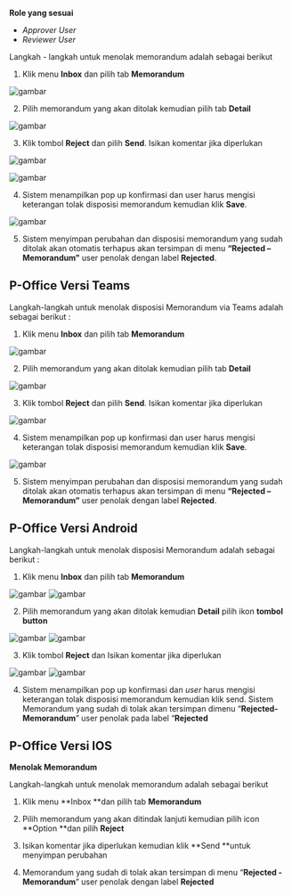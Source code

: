 **Role yang sesuai**

- *Approver User*
- *Reviewer User*

Langkah - langkah untuk menolak memorandum adalah sebagai berikut

1. Klik menu **Inbox** dan pilih tab **Memorandum**

![gambar](Memorandum/MM_Web/MM-80.png)

2. Pilih memorandum yang akan ditolak kemudian pilih tab **Detail**

![gambar](Memorandum/MM_Web/MM-81.png)

3. Klik tombol **Reject** dan pilih **Send**. Isikan komentar jika diperlukan

![gambar](Memorandum/MM_Web/MM-85.png)

![gambar](Memorandum/MM_Web/MM-87.png)

4. Sistem menampilkan pop up konfirmasi dan user harus mengisi keterangan tolak disposisi memorandum kemudian klik **Save**.

![gambar](Memorandum/MM_Web/MM-83.png)

5.	Sistem menyimpan perubahan dan disposisi memorandum yang sudah ditolak akan otomatis terhapus akan tersimpan di menu **“Rejected – Memorandum”** user penolak dengan label **Rejected**.

## **P-Office Versi Teams**

Langkah-langkah untuk menolak disposisi Memorandum via Teams adalah sebagai berikut :

1. Klik menu **Inbox** dan pilih tab **Memorandum**

![gambar](Memorandum/MM_Teams/MM76.png)

2. Pilih memorandum yang akan ditolak kemudian pilih tab **Detail**

![gambar](Memorandum/MM_Teams/MM77.png)

3. Klik tombol **Reject** dan pilih **Send**. Isikan komentar jika diperlukan

![gambar](Memorandum/MM_Teams/MM78.png)

4. Sistem menampilkan pop up konfirmasi dan user harus mengisi keterangan tolak disposisi memorandum kemudian klik **Save**.

![gambar](Memorandum/MM_Teams/MM79.png)

5.	Sistem menyimpan perubahan dan disposisi memorandum yang sudah ditolak akan otomatis terhapus akan tersimpan di menu **“Rejected – Memorandum”** user penolak dengan label **Rejected**.

## **P-Office Versi Android**

Langkah-langkah untuk menolak disposisi Memorandum adalah sebagai berikut :

1. Klik menu **Inbox** dan pilih tab **Memorandum**

![gambar](Memorandum/MM_Android/Tolakdisposisi/A01.jpg) ![gambar](Memorandum/MM_Android/Tolakdisposisi/A02.jpg)

2. Pilih memorandum yang akan ditolak kemudian **Detail** pilih ikon **tombol button**

![gambar](Memorandum/MM_Android/Tolakdisposisi/A03.jpg) ![gambar](Memorandum/MM_Android/Tolakdisposisi/A04.jpg)

3. Klik tombol **Reject** dan Isikan komentar jika diperlukan

![gambar](Memorandum/MM_Android/Tolakdisposisi/A05.jpg) ![gambar](Memorandum/MM_Android/Tolakdisposisi/A06.jpg)

4. Sistem menampilkan pop up konfirmasi dan _user_ harus mengisi keterangan tolak disposisi memorandum kemudian klik send.
Sistem Memorandum yang sudah di tolak akan tersimpan dimenu “**Rejected- Memorandum**” user penolak pada label “**Rejected**



## **P-Office Versi IOS**

**Menolak Memorandum**

Langkah-langkah untuk menolak memorandum adalah sebagai berikut
1.	Klik menu **Inbox **dan pilih tab **Memorandum**

2.	Pilih memorandum yang akan ditindak lanjuti kemudian pilih icon **Option **dan pilih **Reject**

3.	Isikan komentar jika diperlukan kemudian klik **Send **untuk menyimpan perubahan

4.	Memorandum yang sudah di tolak akan tersimpan di menu “**Rejected - Memorandum**” user penolak dengan label **Rejected**